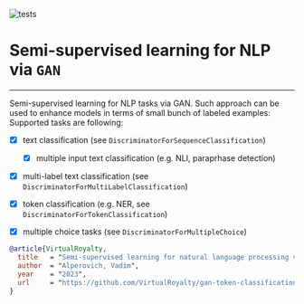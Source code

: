 ![tests](https://github.com/VirtualRoyalty/gan-token-classification/actions/workflows/ci.yml/badge.svg)

# Semi-supervised learning for NLP via `GAN`
---

Semi-supervised learning for NLP tasks via GAN. Such approach can be used to enhance models in terms of small bunch of labeled examples:
Supported tasks are following:

- [x] text classification (see `DiscriminatorForSequenceClassification`)
  - [x] multiple input text classification (e.g. NLI, paraprhase detection)
- [x] multi-label text classification (see `DiscriminatorForMultiLabelClassification`)
- [x] token classification (e.g. NER, see  `DiscriminatorForTokenClassification`)
- [x] multiple choice tasks (see `DiscriminatorForMultipleChoice`)



```BibTex
@article{VirtualRoyalty,
  title   = "Semi-supervised learning for natural language processing via GAN.",
  author  = "Alperovich, Vadim",
  year    = "2023",
  url     = "https://github.com/VirtualRoyalty/gan-token-classification",
}
```
